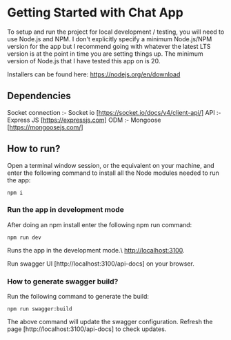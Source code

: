 # Getting Started with Chat App

To setup and run the project for local development / testing, you will need to use Node.js and NPM. I don't explicitly specify a minimum Node.js/NPM version for the app but I recommend going with whatever the latest LTS version is at the point in time you are setting things up. The minimum version of Node.js that I have tested this app on is 20.

Installers can be found here: https://nodejs.org/en/download

## Dependencies

Socket connection :- Socket io [https://socket.io/docs/v4/client-api/]
API :- Express JS [https://expressjs.com]
ODM :- Mongoose [https://mongoosejs.com/]

## How to run?

Open a terminal window session, or the equivalent on your machine, and enter the following command to install all the Node modules needed to run the app:

`npm i`

### Run the app in development mode

After doing an npm install enter the following npm run command: 

`npm run dev`

Runs the app in the development mode.\ [http://localhost:3100](http://localhost:3100).

Run swagger UI [http://localhost:3100/api-docs] on your browser.


### How to generate swagger build?

Run the following command to generate the build:

`npm run swagger:build`

The above command will update the swagger configuration. Refresh the page [http://localhost:3100/api-docs] to check updates.

